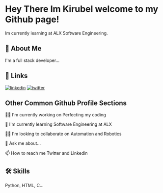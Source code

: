 
# Hey There Im Kirubel welcome to my Github page!

Im currently learning at ALX Software Engineering.


## 🚀 About Me
I'm a full stack developer...


## 🔗 Links
[![linkedin](https://img.shields.io/badge/linkedin-0A66C2?style=for-the-badge&logo=linkedin&logoColor=white)](https://www.linkedin.com/in/kirubel-alemu-82989b227/)
[![twitter](https://img.shields.io/badge/twitter-1DA1F2?style=for-the-badge&logo=twitter&logoColor=white)](https://twitter.com/Kirubel8877)


## Other Common Github Profile Sections
👩‍💻 I'm currently working on Perfecting my coding

🧠 I'm currently learning Software Engineering at ALX

👯‍♀️ I'm looking to collaborate on Automation and Robotics

💬 Ask me about...

📫 How to reach me Twitter and Linkedin



## 🛠 Skills
Python, HTML, C...
